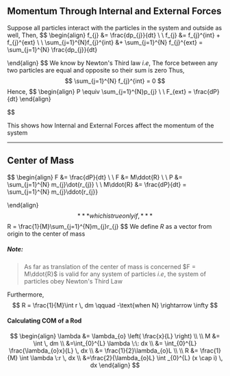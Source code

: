 ## Momentum Through Internal and External Forces

Suppose all particles interact with the particles in the system and outside as well, Then,
$$
\begin{align}
f_{j} &= \frac{dp_{j}}{dt} \\ \\
f_{j} &= f_{j}^{int} + f_{j}^{ext} \\ \\
\sum_{j=1}^{N}f_{j}^{int} &+ \sum_{j=1}^{N} f_{j}^{ext} = \sum_{j=1}^{N} \frac{dp_{j}}{dt}

\end{align}
$$
We know by Newton's Third law $i.e$, The force between any two particles are equal and opposite so their sum is zero
Thus,
$$
\sum_{j=1}^{N} f_{j}^{int} = 0
$$
Hence,
$$
\begin{align}
P \equiv \sum_{j=1}^{N}p_{j} \\  \\
F_{ext} = \frac{dP}{dt}
\end{align}

$$

This shows how Internal and External Forces affect the momentum of the system

---

## Center of Mass

$$
\begin{align}
F &= \frac{dP}{dt} \\ \\
F &= M\ddot{R} \\ \\
P &= \sum_{j=1}^{N} m_{j}\dot{r_{j}} \\ \\
M\ddot{R} &= \frac{dP}{dt} = \sum_{j=1}^{N} m_{j}\ddot{r_{j}}

\end{align}
$$
***which is true only if,***
$$
R = \frac{1}{M}\sum_{j=1}^{N}m_{j}r_{j}
$$
We define $R$ as a vector from origin to the center of mass

##### Note:
> As far as translation of the center of mass is concerned $F = M\ddot{R}$ is valid for any system of particles
> $i.e,$ the system of particles obey Newton's Third Law

Furthermore,
$$
R = \frac{1}{M}\int r \, dm  \qquad -\text{when N} \rightarrow \infty
$$

#### Calculating COM of a Rod
$$
\begin{align}
\lambda &= \lambda_{o} \left( \frac{x}{L} \right)  \\ \\
M &= \int  \, dm  \\
&=\int_{0}^{L} \lambda \:\: dx \\
&= \int_{0}^{L} \frac{\lambda_{o}x}{L} \, dx  \\
&= \frac{1}{2}\lambda_{o}L \\ \\
R &= \frac{1}{M} \int \lambda \:r \, dx  \\
&=\frac{2}{\lambda_{o}L} \int _{0}^{L} (x \cap i) \, dx 
\end{align}
$$




